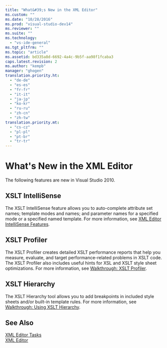 ```yaml
---
title: "What&#39;s New in the XML Editor"
ms.custom: ""
ms.date: "10/28/2016"
ms.prod: "visual-studio-dev14"
ms.reviewer: ""
ms.suite: ""
ms.technology: 
  - "vs-ide-general"
ms.tgt_pltfrm: ""
ms.topic: "article"
ms.assetid: bd335a8d-6692-4a4c-9b5f-aa98f1fcaba3
caps.latest.revision: 2
ms.author: "kempb"
manager: "ghogen"
translation.priority.ht: 
  - "de-de"
  - "es-es"
  - "fr-fr"
  - "it-it"
  - "ja-jp"
  - "ko-kr"
  - "ru-ru"
  - "zh-cn"
  - "zh-tw"
translation.priority.mt: 
  - "cs-cz"
  - "pl-pl"
  - "pt-br"
  - "tr-tr"
---
```

# What&#39;s New in the XML Editor
The following features are new in Visual Studio 2010.  
  
## XSLT IntelliSense  
 The XSLT IntelliSense feature allows you to auto-complete attribute set names; template modes and names; and parameter names for a specified mode or a specified named template. For more information, see [XML Editor IntelliSense Features](../xml-tools/xml-editor-intellisense-features.md).  
  
## XSLT Profiler  
 The XSLT Profiler creates detailed XSLT performance reports that help you measure, evaluate, and target performance-related problems in XSLT code. The XSLT Profiler also includes useful hints for XSL and XSLT style sheet optimizations. For more information, see [Walkthrough: XSLT Profiler](../xml-tools/walkthrough-xslt-profiler.md).  
  
## XSLT Hierarchy  
 The XSLT Hierarchy tool allows you to add breakpoints in included style sheets and/or built-in template rules. For more information, see [Walkthrough: Using XSLT Hierarchy](../xml-tools/walkthrough-using-xslt-hierarchy.md).  
  
## See Also  
 [XML Editor Tasks](../xml-tools/xml-editor-tasks.md)   
 [XML Editor](../xml-tools/xml-editor.md)